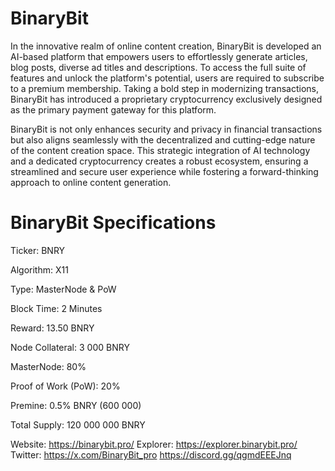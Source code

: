 # BinaryBit 
In the innovative realm of online content creation, BinaryBit is developed an AI-based platform that empowers users to effortlessly generate articles, blog posts, diverse ad titles and descriptions. To access the full suite of features and unlock the platform's potential, users are required to subscribe to a premium membership. Taking a bold step in modernizing transactions, BinaryBit has introduced a proprietary cryptocurrency exclusively designed as the primary payment gateway for this platform.

BinaryBit is not only enhances security and privacy in financial transactions but also aligns seamlessly with the decentralized and cutting-edge nature of the content creation space. This strategic integration of AI technology and a dedicated cryptocurrency creates a robust ecosystem, ensuring a streamlined and secure user experience while fostering a forward-thinking approach to online content generation.

# BinaryBit Specifications

Ticker:  BNRY

Algorithm:  X11

Type:  MasterNode & PoW

Block Time:  2 Minutes

Reward:  13.50 BNRY

Node Collateral:  3 000 BNRY

MasterNode:  80%

Proof of Work (PoW):  20%

Premine:  0.5% BNRY (600 000)

Total Supply:  120 000 000 BNRY
 
Website:
https://binarybit.pro/
Explorer:
https://explorer.binarybit.pro/
Twitter:
https://x.com/BinaryBit_pro
https://discord.gg/qgmdEEEJnq
